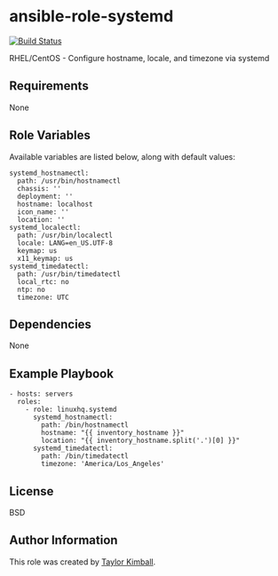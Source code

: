 # ansible-role-systemd

[![Build Status](https://travis-ci.org/linuxhq/ansible-role-systemd.svg?branch=master)](https://travis-ci.org/linuxhq/ansible-role-systemd)

RHEL/CentOS - Configure hostname, locale, and timezone via systemd

## Requirements

None

## Role Variables

Available variables are listed below, along with default values:

    systemd_hostnamectl:
      path: /usr/bin/hostnamectl
      chassis: ''
      deployment: ''
      hostname: localhost
      icon_name: ''
      location: ''
    systemd_localectl:
      path: /usr/bin/localectl
      locale: LANG=en_US.UTF-8
      keymap: us
      x11_keymap: us
    systemd_timedatectl:
      path: /usr/bin/timedatectl
      local_rtc: no
      ntp: no
      timezone: UTC

## Dependencies

None

## Example Playbook

    - hosts: servers
      roles:
        - role: linuxhq.systemd
          systemd_hostnamectl:
            path: /bin/hostnamectl
            hostname: "{{ inventory_hostname }}"
            location: "{{ inventory_hostname.split('.')[0] }}"
          systemd_timedatectl:
            path: /bin/timedatectl
            timezone: 'America/Los_Angeles'

## License

BSD

## Author Information

This role was created by [Taylor Kimball](http://www.linuxhq.org).
